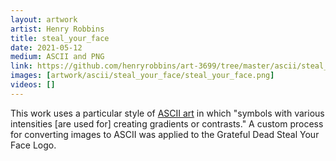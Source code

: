 ```yaml
---
layout: artwork
artist: Henry Robbins
title: steal_your_face
date: 2021-05-12
medium: ASCII and PNG
link: https://github.com/henryrobbins/art-3699/tree/master/ascii/steal_your_face
images: [artwork/ascii/steal_your_face/steal_your_face.png]
videos: []
---
```

This work uses a particular style of [ASCII
art](https://en.wikipedia.org/wiki/ASCII_art) in which "symbols with various
intensities [are used for] creating gradients or contrasts." A custom process
for converting images to ASCII was applied to the Grateful Dead Steal Your Face
Logo.

